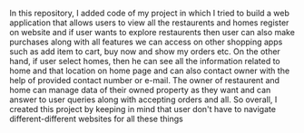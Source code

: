 In this repository, I added code of my project in which I tried to build a web application that allows users to view all the restaurents and homes register on website and if user wants to explore restaurents then user can also make purchases along with all features we can access on other shopping apps such as add item to cart, buy now and show my orders etc.  On the other hand, if user select homes, then he can see all the information related to home and that location on home page and can also contact owner with the help of provided contact number or e-mail. The owner of restaurent and home can manage data of their owned property as they want and can answer to user queries along with accepting orders and all. So overall, I created this project by keeping in mind that user don't have to navigate different-different websites for all these things
